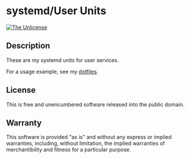 # systemd/User Units

[![The Unlicense](https://img.shields.io/badge/license-The_Unlicense-red.svg)](./LICENSE.txt)

## Description

These are my systemd units for user services.

For a usage example, see my [dotfiles].

[dotfiles]: https://github.com/rxrc/dotfiles

## License

This is free and unencumbered software released into the public domain.

## Warranty

This software is provided "as is" and without any express or
implied warranties, including, without limitation, the implied
warranties of merchantibility and fitness for a particular
purpose.
